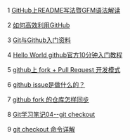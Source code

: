 1   [GitHub上README写法暨GFM语法解读](http://blog.csdn.net/guodongxiaren/article/details/23690801)<br>
   
2   [如何高效利用GitHub](http://www.yangzhiping.com/tech/github.html)<br>

3   [Git与Github入门资料](http://www.yangzhiping.com/tech/git.html)<br>

4   [Hello World github官方10分钟入门教程](https://guides.github.com/activities/hello-world/)<br>

5   [github上 fork + Pull Request 开发模式](http://yijiebuyi.com/blog/ae55e3eb52d5a1d81587fc3564806802.html)<br>

6   [github issue是做什么的？](http://www.zhihu.com/question/22969033/answer/25927363)<br>

7   [github fork 的仓库怎样同步](http://zhidao.baidu.com/question/1543571864340841187.html?fr=iks&word=github%D4%D9%B4%CEfork&ie=gbk)<br>

8   [Git学习笔记04--git checkout](http://www.cnblogs.com/craftor/archive/2012/11/04/2754147.html)<br>

9   [git checkout 命令详解](http://www.tuicool.com/articles/A3Mn6f)<br>
